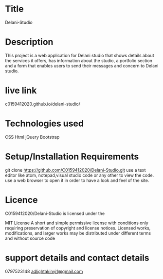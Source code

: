 # Title
Delani-Studio
# Description
This project is a web application for Delani studio that shows details about the services it offers, has information about the studio, a portfolio section and a form that enables users to send their messages and concern to Delani studio.
# live link
c0159412020.github.io/delani-studio/
# Technologies used
CSS
Html
jQuery
Bootstrap
# Setup/Installation Requirements
git clone https://github.com/C0159412020/Delani-Studio.git
use a text editor like atom, notepad,visual studio code or any other to view the code.
use a web browser to open it in order to have a look and feel of the site.
# Licence
C0159412020/Delani-Studio is licensed under the

MIT License
A short and simple permissive license with conditions only requiring preservation of copyright and license notices. Licensed works, modifications, and larger works may be distributed under different terms and without source code
# support details and contact details
0797523148
adlightakinyi1@gmail.com





